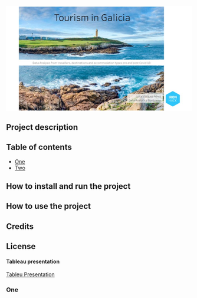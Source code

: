 <img src="readme/img_1.jpg"/>

## Project description

## Table of contents

* [One](#one)
* [Two](#section2)

## How to install and run the project

## How to use the project

## Credits

## License

<a id='section1'></a>
<h4>Tableau presentation</h4>

[Tableu Presentation](https://public.tableau.com/app/profile/julia.v.zquez/viz/Mid-BootcampProject_16654964405130/ProjectPresentation)


<h3><a id='one'>One</a></h3>
<a id='section2'></a>
